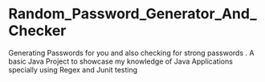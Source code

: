 # Random_Password_Generator_And_Checker
Generating Passwords for you and also checking for strong passwords . 
A basic Java Project to showcase my knowledge of Java Applications specially using Regex and Junit testing
